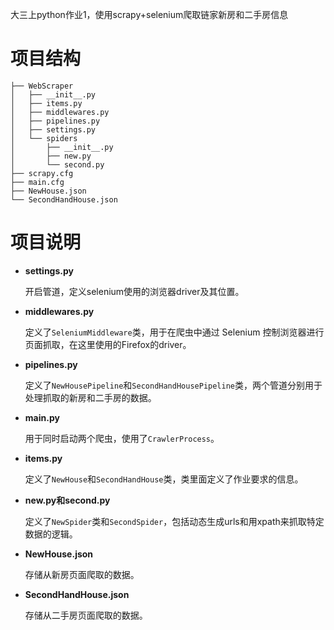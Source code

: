 大三上python作业1，使用scrapy+selenium爬取链家新房和二手房信息

# 项目结构

```
├── WebScraper
│   ├── __init__.py
│   ├── items.py 
│   ├── middlewares.py 
│   ├── pipelines.py
│   ├── settings.py 
│   └── spiders
│       ├── __init__.py
│       ├── new.py
│       └── second.py
├── scrapy.cfg
├── main.cfg
├── NewHouse.json
└── SecondHandHouse.json
```



# 项目说明

- **settings.py**

  开启管道，定义selenium使用的浏览器driver及其位置。

- **middlewares.py**

  定义了`SeleniumMiddleware`类，用于在爬虫中通过 Selenium 控制浏览器进行页面抓取，在这里使用的Firefox的driver。

- **pipelines.py**

  定义了`NewHousePipeline`和`SecondHandHousePipeline`类，两个管道分别用于处理抓取的新房和二手房的数据。

- **main.py**

  用于同时启动两个爬虫，使用了`CrawlerProcess`。

- **items.py**

  定义了`NewHouse`和`SecondHandHouse`类，类里面定义了作业要求的信息。

- **new.py和second.py**

  定义了`NewSpider`类和`SecondSpider`，包括动态生成urls和用xpath来抓取特定数据的逻辑。

- **NewHouse.json**

  存储从新房页面爬取的数据。

- **SecondHandHouse.json**

  存储从二手房页面爬取的数据。